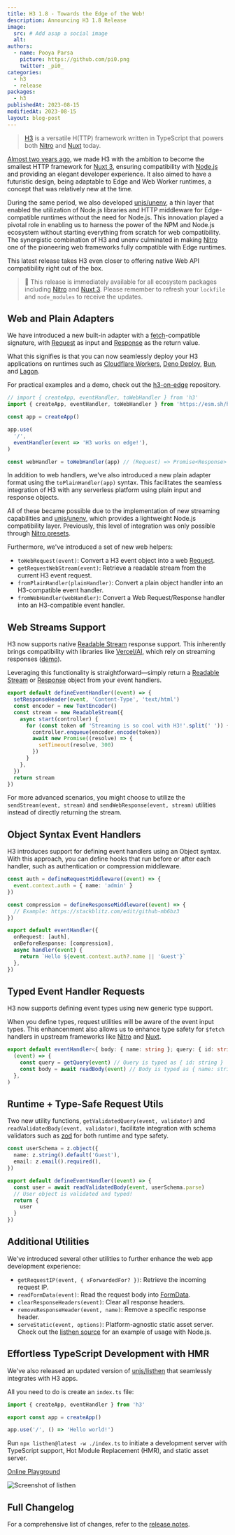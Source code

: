 ```yaml
---
title: H3 1.8 - Towards the Edge of the Web!
description: Announcing H3 1.8 Release
image:
  src: # Add asap a social image
  alt:
authors:
  - name: Pooya Parsa
    picture: https://github.com/pi0.png
    twitter: _pi0_
categories:
  - h3
  - release
packages:
  - h3
publishedAt: 2023-08-15
modifiedAt: 2023-08-15
layout: blog-post
---
```


> [H3](/packages/h3) is a versatile H(TTP) framework written in TypeScript that powers both [Nitro](https://nitro.unjs.io/) and [Nuxt](https://nuxt.com/) today.

[Almost two years ago](https://h3.unjs.io/tree/cbc8909b2003d6d5df694ab7a36aa067cc990c74), we made H3 with the ambition to become the smallest HTTP framework for [Nuxt 3](https://nuxt.com/), ensuring compatibility with [Node.js](https://nodejs.org/en) and providing an elegant developer experience. It also aimed to have a futuristic design, being adaptable to Edge and Web Worker runtimes, a concept that was relatively new at the time.

During the same period, we also developed [unjs/unenv](https://github.com/unjs/unenv/tree/main), a thin layer that enabled the utilization of Node.js libraries and HTTP middleware for Edge-compatible runtimes without the need for Node.js. This innovation played a pivotal role in enabling us to harness the power of the NPM and Node.js ecosystem without starting everything from scratch for web compatibility. The synergistic combination of H3 and unenv culminated in making [Nitro](https://nitro.unjs.io) one of the pioneering web frameworks fully compatible with Edge runtimes.

This latest release takes H3 even closer to offering native Web API compatibility right out of the box.

> 🚀 This release is immediately available for all ecosystem packages including [Nitro](https://nitro.unjs.io/) and [Nuxt 3](https://nuxt.com/). Please remember to refresh your `lockfile` and `node_modules` to receive the updates.

## Web and Plain Adapters

We have introduced a new built-in adapter with a [fetch](https://developer.mozilla.org/en-US/docs/Web/API/Fetch_API)-compatible signature, with [Request](https://developer.mozilla.org/en-US/docs/Web/API/Request) as input and [Response](https://developer.mozilla.org/en-US/docs/Web/API/Response) as the return value.

What this signifies is that you can now seamlessly deploy your H3 applications on runtimes such as [Cloudflare Workers](https://workers.cloudflare.com/), [Deno Deploy](https://deno.com/deploy), [Bun](https://bun.sh/), and [Lagon](https://lagon.app/).

For practical examples and a demo, check out the [h3-on-edge](https://github.com/pi0/h3-on-edge) repository.

```ts
// import { createApp, eventHandler, toWebHandler } from 'h3'
import { createApp, eventHandler, toWebHandler } from 'https://esm.sh/h3@1.8.0'

const app = createApp()

app.use(
  '/',
  eventHandler(event => 'H3 works on edge!'),
)

const webHandler = toWebHandler(app) // (Request) => Promise<Response>
```

In addition to web handlers, we've also introduced a new plain adapter format using the `toPlainHandler(app)` syntax. This facilitates the seamless integration of H3 with any serverless platform using plain input and response objects.

All of these became possible due to the implementation of new streaming capabilities and [unjs/unenv](https://unenv.unjs.io), which provides a lightweight Node.js compatibility layer. Previously, this level of integration was only possible through [Nitro presets](https://nitro.unjs.io/deploy).

Furthermore, we've introduced a set of new web helpers:

- `toWebRequest(event)`: Convert a H3 event object into a web [Request](https://developer.mozilla.org/en-US/docs/Web/API/Request).
- `getRequestWebStream(event)`: Retrieve a readable stream from the current H3 event request.
- `fromPlainHandler(plainHandler)`: Convert a plain object handler into an H3-compatible event handler.
- `fromWebHandler(webHandler)`: Convert a Web Request/Response handler into an H3-compatible event handler.

## Web Streams Support

H3 now supports native [Readable Stream](https://developer.mozilla.org/en-US/docs/Web/API/ReadableStream) response support. This inherently brings compatibility with libraries like [Vercel/AI](https://github.com/vercel/ai), which rely on streaming responses ([demo](https://github.com/Hebilicious/nuxt-openai-vercel-edge-demo)).

Leveraging this functionality is straightforward—simply return a [Readable Stream](https://developer.mozilla.org/en-US/docs/Web/API/ReadableStream) or [Response](https://developer.mozilla.org/en-US/docs/Web/API/Response) object from your event handlers.

```ts
export default defineEventHandler((event) => {
  setResponseHeader(event, 'Content-Type', 'text/html')
  const encoder = new TextEncoder()
  const stream = new ReadableStream({
    async start(controller) {
      for (const token of 'Streaming is so cool with H3!'.split(' ')) {
        controller.enqueue(encoder.encode(token))
        await new Promise((resolve) => {
          setTimeout(resolve, 300)
        })
      }
    },
  })
  return stream
})
```

For more advanced scenarios, you might choose to utilize the `sendStream(event, stream)` and `sendWebResponse(event, stream)` utilities instead of directly returning the stream.

## Object Syntax Event Handlers

H3 introduces support for defining event handlers using an Object syntax. With this approach, you can define hooks that run before or after each handler, such as authentication or compression middleware.

```ts
const auth = defineRequestMiddleware((event) => {
  event.context.auth = { name: 'admin' }
})

const compression = defineResponseMiddleware((event) => {
  // Example: https://stackblitz.com/edit/github-mb6bz3
})

export default eventHandler({
  onRequest: [auth],
  onBeforeResponse: [compression],
  async handler(event) {
    return `Hello ${event.context.auth?.name || 'Guest'}`
  },
})
```

## Typed Event Handler Requests

H3 now supports defining event types using new generic type support.

When you define types, request utilities will be aware of the event input types. This enhancenment also allows us to enhance type safety for `$fetch` handlers in upstream frameworks like [Nitro](https://nitro.unjs.io/) and [Nuxt](https://nuxt.com/).

```ts
export default eventHandler<{ body: { name: string }; query: { id: string } }>(
  (event) => {
    const query = getQuery(event) // Query is typed as { id: string }
    const body = await readBody(event) // Body is typed as { name: string }
  },
)
```

## Runtime + Type-Safe Request Utils

Two new utility functions, `getValidatedQuery(event, validator)` and `readValidatedBody(event, validator)`, facilitate integration with schema validators such as [zod](https://zod.dev/) for both runtime and type safety.

```ts
const userSchema = z.object({
  name: z.string().default('Guest'),
  email: z.email().required(),
})

export default defineEventHandler((event) => {
  const user = await readValidatedBody(event, userSchema.parse)
  // User object is validated and typed!
  return {
    user
  }
})
```

## Additional Utilities

We've introduced several other utilities to further enhance the web app development experience:

- `getRequestIP(event, { xForwardedFor? })`: Retrieve the incoming request IP.
- `readFormData(event)`: Read the request body into [FormData](https://developer.mozilla.org/en-US/docs/Web/API/FormData).
- `clearResponseHeaders(event)`: Clear all response headers.
- `removeResponseHeader(event, name)`: Remove a specific response header.
- `serveStatic(event, options)`: Platform-agnostic static asset server. Check out the [listhen source](https://github.com/unjs/listhen/blob/af6ea3af3fec4289c00b0ba589ca6f63c6a5dbbd/src/server/dev.ts#L66) for an example of usage with Node.js.

## Effortless TypeScript Development with HMR

We've also released an updated version of [unjs/listhen](https://listhen.unjs.io) that seamlessly integrates with H3 apps.

All you need to do is create an `index.ts` file:

```ts
import { createApp, eventHandler } from 'h3'

export const app = createApp()

app.use('/', () => 'Hello world!')
```

Run `npx listhen@latest -w ./index.ts` to initiate a development server with TypeScript support, Hot Module Replacement (HMR), and static asset server.

[Online Playground](https://stackblitz.com/github/unjs/h3/tree/main/playground?startScript=dev)

![Screenshot of listhen](https://raw.githubusercontent.com/unjs/listhen/main/.assets/screenshot.png)

## Full Changelog

For a comprehensive list of changes, refer to the [release notes](https://h3.unjs.io/releases/tag/v1.8.0).
